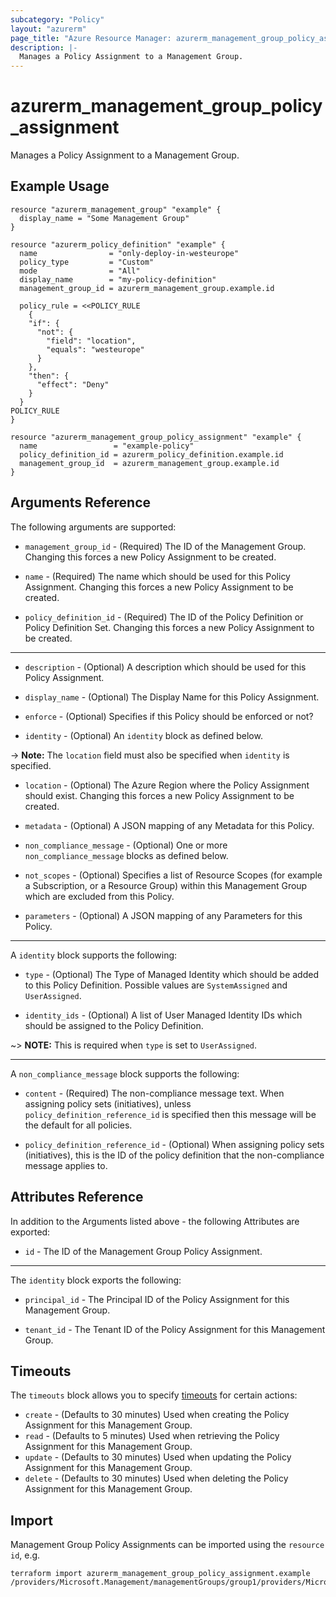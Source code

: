 ```yaml
---
subcategory: "Policy"
layout: "azurerm"
page_title: "Azure Resource Manager: azurerm_management_group_policy_assignment"
description: |-
  Manages a Policy Assignment to a Management Group.
---
```


# azurerm_management_group_policy_assignment

Manages a Policy Assignment to a Management Group.

## Example Usage

```hcl
resource "azurerm_management_group" "example" {
  display_name = "Some Management Group"
}

resource "azurerm_policy_definition" "example" {
  name                = "only-deploy-in-westeurope"
  policy_type         = "Custom"
  mode                = "All"
  display_name        = "my-policy-definition"
  management_group_id = azurerm_management_group.example.id

  policy_rule = <<POLICY_RULE
	{
    "if": {
      "not": {
        "field": "location",
        "equals": "westeurope"
      }
    },
    "then": {
      "effect": "Deny"
    }
  }
POLICY_RULE
}

resource "azurerm_management_group_policy_assignment" "example" {
  name                 = "example-policy"
  policy_definition_id = azurerm_policy_definition.example.id
  management_group_id  = azurerm_management_group.example.id
}
```

## Arguments Reference

The following arguments are supported:

* `management_group_id` - (Required) The ID of the Management Group. Changing this forces a new Policy Assignment to be created.

* `name` - (Required) The name which should be used for this Policy Assignment. Changing this forces a new Policy Assignment to be created.

* `policy_definition_id` - (Required) The ID of the Policy Definition or Policy Definition Set. Changing this forces a new Policy Assignment to be created.

---

* `description` - (Optional) A description which should be used for this Policy Assignment.

* `display_name` - (Optional) The Display Name for this Policy Assignment.

* `enforce` - (Optional) Specifies if this Policy should be enforced or not?

* `identity` - (Optional) An `identity` block as defined below.

-> **Note:** The `location` field must also be specified when `identity` is specified.

* `location` - (Optional) The Azure Region where the Policy Assignment should exist. Changing this forces a new Policy Assignment to be created.

* `metadata` - (Optional) A JSON mapping of any Metadata for this Policy.

* `non_compliance_message` - (Optional) One or more `non_compliance_message` blocks as defined below.

* `not_scopes` - (Optional) Specifies a list of Resource Scopes (for example a Subscription, or a Resource Group) within this Management Group which are excluded from this Policy.

* `parameters` - (Optional) A JSON mapping of any Parameters for this Policy.

---

A `identity` block supports the following:

* `type` - (Optional) The Type of Managed Identity which should be added to this Policy Definition. Possible values are `SystemAssigned` and `UserAssigned`.

* `identity_ids` - (Optional) A list of User Managed Identity IDs which should be assigned to the Policy Definition.

~> **NOTE:** This is required when `type` is set to `UserAssigned`.

---

A `non_compliance_message` block supports the following:

* `content` - (Required) The non-compliance message text. When assigning policy sets (initiatives), unless `policy_definition_reference_id` is specified then this message will be the default for all policies.

* `policy_definition_reference_id` - (Optional) When assigning policy sets (initiatives), this is the ID of the policy definition that the non-compliance message applies to.

## Attributes Reference

In addition to the Arguments listed above - the following Attributes are exported:

* `id` - The ID of the Management Group Policy Assignment.

---

The `identity` block exports the following:

* `principal_id` - The Principal ID of the Policy Assignment for this Management Group.

* `tenant_id` - The Tenant ID of the Policy Assignment for this Management Group.

## Timeouts

The `timeouts` block allows you to specify [timeouts](https://www.terraform.io/docs/configuration/resources.html#timeouts) for certain actions:

* `create` - (Defaults to 30 minutes) Used when creating the Policy Assignment for this Management Group.
* `read` - (Defaults to 5 minutes) Used when retrieving the Policy Assignment for this Management Group.
* `update` - (Defaults to 30 minutes) Used when updating the Policy Assignment for this Management Group.
* `delete` - (Defaults to 30 minutes) Used when deleting the Policy Assignment for this Management Group.

## Import

Management Group Policy Assignments can be imported using the `resource id`, e.g.

```shell
terraform import azurerm_management_group_policy_assignment.example /providers/Microsoft.Management/managementGroups/group1/providers/Microsoft.Authorization/policyAssignments/assignment1
```
